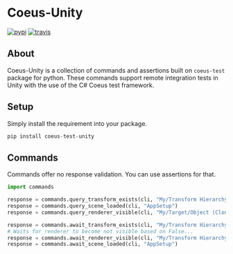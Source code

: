 # Coeus-Unity

[pypi-build-status]: https://img.shields.io/pypi/v/coeus-test-unity.svg
[travis-ci-status]: https://img.shields.io/travis/AgeOfLearning/coeus-unity-python-framework.svg

[![pypi][pypi-build-status]](https://pypi.python.org/pypi/coeus-test-unity)
[![travis][travis-ci-status]](https://travis-ci.org/AgeOfLearning/coeus-unity-python-framework)

## About
Coeus-Unity is a collection of commands and assertions built on `coeus-test` package for python. These commands support remote integration tests in Unity with the use of the C# Coeus test framework.

## Setup
Simply install the requirement into your package.

```python
pip install coeus-test-unity
```

## Commands
Commands offer no response validation. You can use assertions for that.

```python
import commands

response = commands.query_transform_exists(cli, "My/Transform Hierarchy/Object (Clone)")
response = commands.query_scene_loaded(cli, "AppSetup")
response = commands.query_renderer_visible(cli, "My/Target/Object (Clone)")

response = commands.await_transform_exists(cli, "My/Transform Hierarchy/Object (Clone)")
# Waits for renderer to become not visible based on False...
response = commands.await_renderer_visible(cli, "My/Transform Hierarchy/Object (Clone)", False)
response = commands.await_scene_loaded(cli, "AppSetup")
```